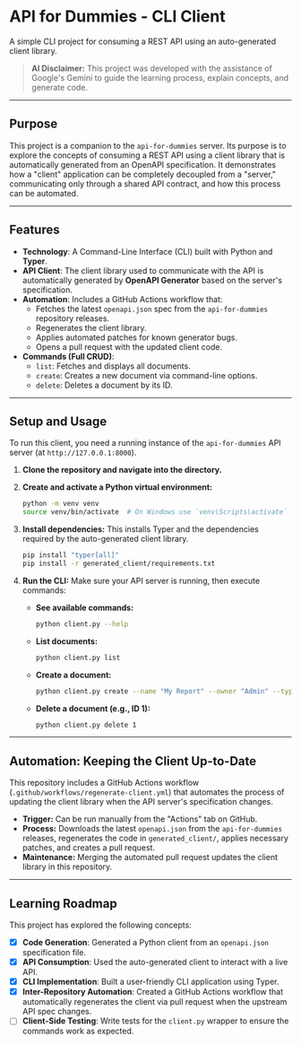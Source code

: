 # API for Dummies - CLI Client

A simple CLI project for consuming a REST API using an auto-generated client library.

> **AI Disclaimer:** This project was developed with the assistance of Google's Gemini to guide the learning process, explain concepts, and generate code.

---

## Purpose

This project is a companion to the `api-for-dummies` server. Its purpose is to explore the concepts of consuming a REST API using a client library that is automatically generated from an OpenAPI specification. It demonstrates how a "client" application can be completely decoupled from a "server," communicating only through a shared API contract, and how this process can be automated.

---

## Features

* **Technology**: A Command-Line Interface (CLI) built with Python and **Typer**.
* **API Client**: The client library used to communicate with the API is automatically generated by **OpenAPI Generator** based on the server's specification.
* **Automation**: Includes a GitHub Actions workflow that:
    * Fetches the latest `openapi.json` spec from the `api-for-dummies` repository releases.
    * Regenerates the client library.
    * Applies automated patches for known generator bugs.
    * Opens a pull request with the updated client code.
* **Commands (Full CRUD)**:
    * `list`: Fetches and displays all documents.
    * `create`: Creates a new document via command-line options.
    * `delete`: Deletes a document by its ID.

---

## Setup and Usage

To run this client, you need a running instance of the `api-for-dummies` API server (at `http://127.0.0.1:8000`).

1.  **Clone the repository and navigate into the directory.**

2.  **Create and activate a Python virtual environment:**
    ```bash
    python -m venv venv
    source venv/bin/activate  # On Windows use `venv\Scripts\activate`
    ```

3.  **Install dependencies:**
    This installs Typer and the dependencies required by the auto-generated client library.
    ```bash
    pip install "typer[all]"
    pip install -r generated_client/requirements.txt
    ```

4.  **Run the CLI:**
    Make sure your API server is running, then execute commands:

    * **See available commands:**
        ```bash
        python client.py --help
        ```
    * **List documents:**
        ```bash
        python client.py list
        ```
    * **Create a document:**
        ```bash
        python client.py create --name "My Report" --owner "Admin" --type PDF
        ```
    * **Delete a document (e.g., ID 1):**
        ```bash
        python client.py delete 1
        ```

---

## Automation: Keeping the Client Up-to-Date

This repository includes a GitHub Actions workflow (`.github/workflows/regenerate-client.yml`) that automates the process of updating the client library when the API server's specification changes.

* **Trigger:** Can be run manually from the "Actions" tab on GitHub.
* **Process:** Downloads the latest `openapi.json` from the `api-for-dummies` releases, regenerates the code in `generated_client/`, applies necessary patches, and creates a pull request.
* **Maintenance:** Merging the automated pull request updates the client library in this repository.

---

## Learning Roadmap

This project has explored the following concepts:

* [x] **Code Generation**: Generated a Python client from an `openapi.json` specification file.
* [x] **API Consumption**: Used the auto-generated client to interact with a live API.
* [x] **CLI Implementation**: Built a user-friendly CLI application using Typer.
* [x] **Inter-Repository Automation**: Created a GitHub Actions workflow that automatically regenerates the client via pull request when the upstream API spec changes.
* [ ] **Client-Side Testing**: Write tests for the `client.py` wrapper to ensure the commands work as expected.
